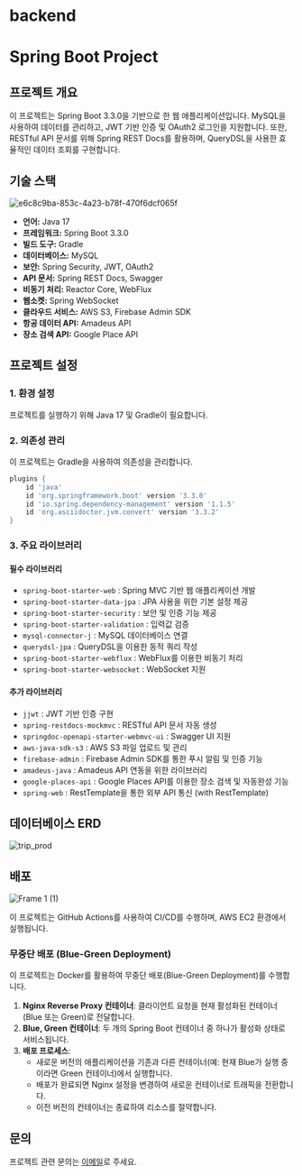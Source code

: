 # backend

# Spring Boot Project

## 프로젝트 개요
이 프로젝트는 Spring Boot 3.3.0을 기반으로 한 웹 애플리케이션입니다. MySQL을 사용하여 데이터를 관리하고, JWT 기반 인증 및 OAuth2 로그인을 지원합니다. 또한, RESTful API 문서를 위해 Spring REST Docs를 활용하며, QueryDSL을 사용한 효율적인 데이터 조회를 구현합니다.

## 기술 스택

![e6c8c9ba-853c-4a23-b78f-470f6dcf065f](https://github.com/user-attachments/assets/956acfda-42e8-4315-9c63-0f0c11f0f9fc)

- **언어:** Java 17
- **프레임워크:** Spring Boot 3.3.0
- **빌드 도구:** Gradle
- **데이터베이스:** MySQL
- **보안:** Spring Security, JWT, OAuth2
- **API 문서:** Spring REST Docs, Swagger
- **비동기 처리:** Reactor Core, WebFlux
- **웹소켓:** Spring WebSocket
- **클라우드 서비스:** AWS S3, Firebase Admin SDK
- **항공 데이터 API:** Amadeus API
- **장소 검색 API:** Google Place API
 
## 프로젝트 설정
### 1. 환경 설정
프로젝트를 실행하기 위해 Java 17 및 Gradle이 필요합니다.

### 2. 의존성 관리
이 프로젝트는 Gradle을 사용하여 의존성을 관리합니다.

```gradle
plugins {
    id 'java'
    id 'org.springframework.boot' version '3.3.0'
    id 'io.spring.dependency-management' version '1.1.5'
    id 'org.asciidoctor.jvm.convert' version '3.3.2'
}
```

### 3. 주요 라이브러리
#### 필수 라이브러리
- `spring-boot-starter-web` : Spring MVC 기반 웹 애플리케이션 개발
- `spring-boot-starter-data-jpa` : JPA 사용을 위한 기본 설정 제공
- `spring-boot-starter-security` : 보안 및 인증 기능 제공
- `spring-boot-starter-validation` : 입력값 검증
- `mysql-connector-j` : MySQL 데이터베이스 연결
- `querydsl-jpa` : QueryDSL을 이용한 동적 쿼리 작성
- `spring-boot-starter-webflux` : WebFlux를 이용한 비동기 처리
- `spring-boot-starter-websocket` : WebSocket 지원

#### 추가 라이브러리
- `jjwt` : JWT 기반 인증 구현
- `spring-restdocs-mockmvc` : RESTful API 문서 자동 생성
- `springdoc-openapi-starter-webmvc-ui` : Swagger UI 지원
- `aws-java-sdk-s3` : AWS S3 파일 업로드 및 관리
- `firebase-admin` : Firebase Admin SDK를 통한 푸시 알림 및 인증 기능
- `amadeus-java` : Amadeus API 연동을 위한 라이브러리
- `google-places-api` : Google Places API를 이용한 장소 검색 및 자동완성 기능
- `spring-web` : RestTemplate을 통한 외부 API 통신 (with RestTemplate)

## 데이터베이스 ERD

![trip_prod](https://github.com/user-attachments/assets/9e98ab42-e449-4724-a9a7-33d6cfbb2143)

## 배포

![Frame 1 (1)](https://github.com/user-attachments/assets/7786fc01-161b-4c73-a7c3-39ef1099d165)

이 프로젝트는 GitHub Actions를 사용하여 CI/CD를 수행하며, AWS EC2 환경에서 실행됩니다.

### 무중단 배포 (Blue-Green Deployment)
이 프로젝트는 Docker를 활용하여 무중단 배포(Blue-Green Deployment)를 수행합니다.

1. **Nginx Reverse Proxy 컨테이너**: 클라이언트 요청을 현재 활성화된 컨테이너(Blue 또는 Green)로 전달합니다.
2. **Blue, Green 컨테이너**: 두 개의 Spring Boot 컨테이너 중 하나가 활성화 상태로 서비스됩니다.
3. **배포 프로세스**:
   - 새로운 버전의 애플리케이션을 기존과 다른 컨테이너(예: 현재 Blue가 실행 중이라면 Green 컨테이너)에서 실행합니다.
   - 배포가 완료되면 Nginx 설정을 변경하여 새로운 컨테이너로 트래픽을 전환합니다.
   - 이전 버전의 컨테이너는 종료하여 리소스를 절약합니다.

## 문의
프로젝트 관련 문의는 [이메일](xogns2134@gmail.com)로 주세요.
